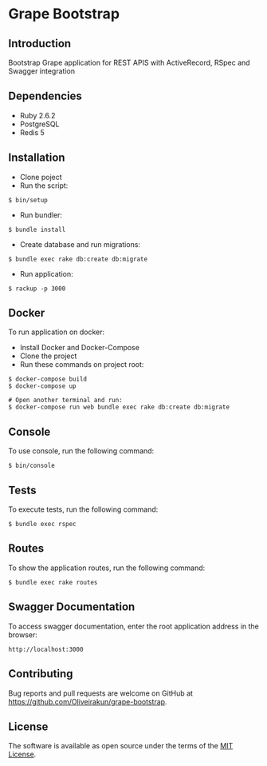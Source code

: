 # Grape Bootstrap

## Introduction

Bootstrap Grape application for REST APIS with ActiveRecord, RSpec and Swagger integration

## Dependencies

- Ruby 2.6.2
- PostgreSQL
- Redis 5

## Installation

- Clone poject
- Run the script:

 ```shell
 $ bin/setup
 ```

- Run bundler:

 ```shell
 $ bundle install
 ```

- Create database and run migrations:

 ```shell
 $ bundle exec rake db:create db:migrate
 ```

- Run application:

 ```shell
 $ rackup -p 3000
 ```

## Docker

To run application on docker:

- Install Docker and Docker-Compose
- Clone the project
- Run these commands on project root:

```shell
$ docker-compose build
$ docker-compose up

# Open another terminal and run:
$ docker-compose run web bundle exec rake db:create db:migrate
```

## Console

To use console, run the following command:

```shell
$ bin/console
```

## Tests

To execute tests, run the following command:

```shell
$ bundle exec rspec
```

## Routes

To show the application routes, run the following command:

```shell
$ bundle exec rake routes
```

## Swagger Documentation

To access swagger documentation, enter the root application address in the browser:

```shell
http://localhost:3000
```

## Contributing

Bug reports and pull requests are welcome on GitHub at https://github.com/Oliveirakun/grape-bootstrap.

## License

The software is available as open source under the terms of the [MIT License](http://opensource.org/licenses/MIT).
